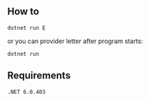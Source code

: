 ## How to
```
dotnet run E
```
or you can provider letter after program starts:
```
dotnet run
```
## Requirements
```
.NET 6.0.403
```
